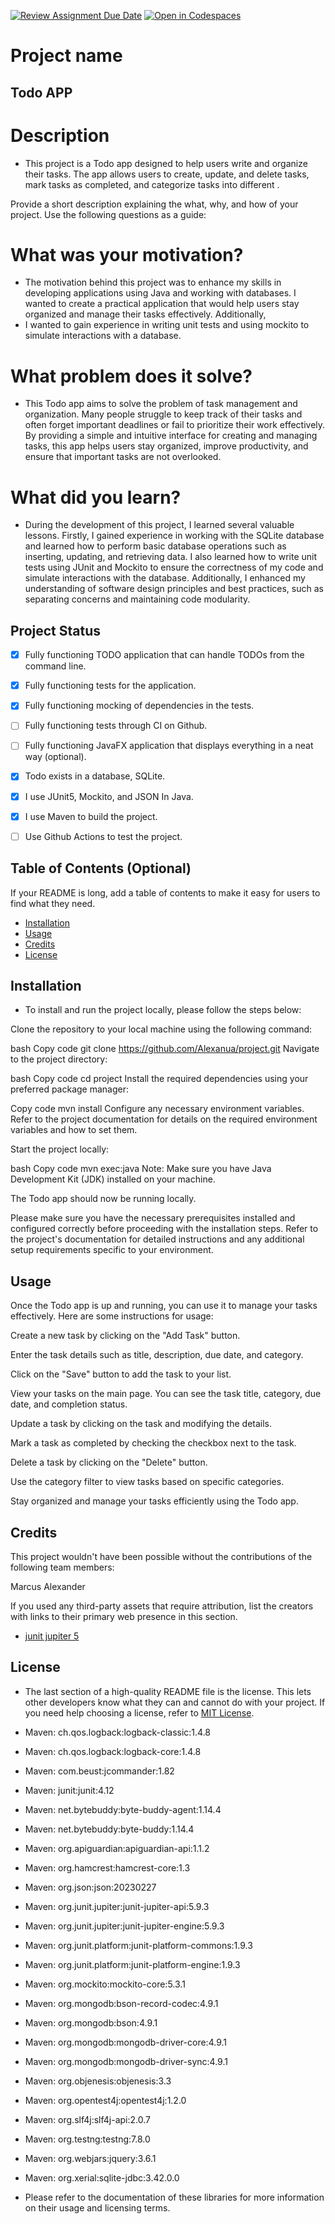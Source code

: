 [![Review Assignment Due Date](https://classroom.github.com/assets/deadline-readme-button-24ddc0f5d75046c5622901739e7c5dd533143b0c8e959d652212380cedb1ea36.svg)](https://classroom.github.com/a/MYVtI0hB)
[![Open in Codespaces](https://classroom.github.com/assets/launch-codespace-7f7980b617ed060a017424585567c406b6ee15c891e84e1186181d67ecf80aa0.svg)](https://classroom.github.com/open-in-codespaces?assignment_repo_id=11369389)
# Project name
## Todo APP

# Description
- This project is a Todo app designed to help users write and organize their tasks. The app allows users to create, update,
and delete tasks, mark tasks as completed, and categorize tasks into different .

Provide a short description explaining the what, why, and how of your project. Use the following questions as a guide:

# What was your motivation?
- The motivation behind this project was to enhance my skills in developing applications using Java and working with databases. I wanted to create a practical application that would help users stay organized and manage their tasks effectively. Additionally, 
- I wanted to gain experience in writing unit tests and using mockito to simulate interactions with a database.

# What problem does it solve?
- This Todo app aims to solve the problem of task management and organization. 
Many people struggle to keep track of their tasks and often forget important deadlines or fail to prioritize their work effectively. By providing a simple and intuitive interface for creating and managing tasks, 
this app helps users stay organized, improve productivity, and ensure that important tasks are not overlooked.

# What did you learn?
- During the development of this project, I learned several 
valuable lessons. Firstly, I gained experience in working with the SQLite database and 
learned how to perform basic database operations such as inserting, updating, and retrieving data. 
I also learned how to write unit tests using JUnit and Mockito to ensure the correctness of my code and simulate interactions with the database. Additionally, I enhanced my understanding of software design principles and best practices, such as separating concerns and maintaining code modularity.


## Project Status
- [x] Fully functioning TODO application that can handle TODOs from the command line.
- [x] Fully functioning tests for the application.
- [x] Fully functioning mocking of dependencies in the tests.
- [ ] Fully functioning tests through CI on Github.
- [ ] Fully functioning JavaFX application that displays everything in a neat way (optional).
- [x] Todo exists in a database, SQLite.
- [x] I use JUnit5, Mockito, and JSON In Java.
- [x] I use Maven to build the project.
- [ ] Use Github Actions to test the project.





## Table of Contents (Optional)

If your README is long, add a table of contents to make it easy for users to find what they need.

- [Installation](#installation)
- [Usage](#usage)
- [Credits](#credits)
- [License](#license)

## Installation

- To install and run the project locally, please follow the steps below:

Clone the repository to your local machine using the following command:

bash
Copy code
git clone https://github.com/Alexanua/project.git
Navigate to the project directory:

bash
Copy code
cd project
Install the required dependencies using your preferred package manager:

Copy code
mvn install
Configure any necessary environment variables. Refer to the project documentation for details on the required environment variables and how to set them.

Start the project locally:

bash
Copy code
mvn exec:java
Note: Make sure you have Java Development Kit (JDK) installed on your machine.

The Todo app should now be running locally. 

Please make sure you have the necessary prerequisites installed and configured correctly
before proceeding with the installation steps. Refer to the project's documentation for
detailed instructions and any additional setup requirements specific to your environment.



## Usage

Once the Todo app is up and running, you can use it to manage your tasks effectively. Here are some instructions for usage:



Create a new task by clicking on the "Add Task" button.

Enter the task details such as title, description, due date, and category.

Click on the "Save" button to add the task to your list.

View your tasks on the main page. You can see the task title, category, due date, and completion status.

Update a task by clicking on the task and modifying the details.

Mark a task as completed by checking the checkbox next to the task.

Delete a task by clicking on the "Delete" button.

Use the category filter to view tasks based on specific categories.

Stay organized and manage your tasks efficiently using the Todo app.
## Credits

This project wouldn't have been possible without the contributions of the following team members:

Marcus 
Alexander




If you used any third-party assets that require attribution, list the creators with links to their primary web presence in this section.
* [junit jupiter 5](https://mvnrepository.com/artifact/org.junit.jupiter/junit-jupiter/5.7.0)



## License

- The last section of a high-quality README file is the license. This lets other developers know what they can and cannot do with your project. If you need help choosing a license, refer to [MIT License](https://choosealicense.com/licenses/mit/).

- Maven: ch.qos.logback:logback-classic:1.4.8
- Maven: ch.qos.logback:logback-core:1.4.8
- Maven: com.beust:jcommander:1.82
- Maven: junit:junit:4.12
- Maven: net.bytebuddy:byte-buddy-agent:1.14.4
- Maven: net.bytebuddy:byte-buddy:1.14.4
- Maven: org.apiguardian:apiguardian-api:1.1.2
- Maven: org.hamcrest:hamcrest-core:1.3
- Maven: org.json:json:20230227
- Maven: org.junit.jupiter:junit-jupiter-api:5.9.3
- Maven: org.junit.jupiter:junit-jupiter-engine:5.9.3
- Maven: org.junit.platform:junit-platform-commons:1.9.3
- Maven: org.junit.platform:junit-platform-engine:1.9.3
- Maven: org.mockito:mockito-core:5.3.1
- Maven: org.mongodb:bson-record-codec:4.9.1
- Maven: org.mongodb:bson:4.9.1
- Maven: org.mongodb:mongodb-driver-core:4.9.1
- Maven: org.mongodb:mongodb-driver-sync:4.9.1
- Maven: org.objenesis:objenesis:3.3
- Maven: org.opentest4j:opentest4j:1.2.0
- Maven: org.slf4j:slf4j-api:2.0.7
- Maven: org.testng:testng:7.8.0
- Maven: org.webjars:jquery:3.6.1
- Maven: org.xerial:sqlite-jdbc:3.42.0.0
 -  Please refer to the documentation of these libraries for more information on their usage and licensing terms.
